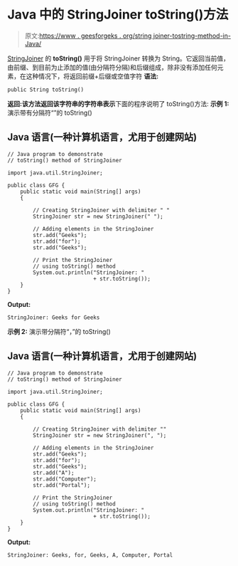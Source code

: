 # Java 中的 StringJoiner toString()方法

> 原文:[https://www . geesforgeks . org/string joiner-tostring-method-in-Java/](https://www.geeksforgeeks.org/stringjoiner-tostring-method-in-java/)

[StringJoiner](https://www.geeksforgeeks.org/java-util-stringjoiner-java8/) 的 **toString()** 用于将 StringJoiner 转换为 String。它返回当前值，由前缀、到目前为止添加的值(由分隔符分隔)和后缀组成，除非没有添加任何元素，在这种情况下，将返回前缀+后缀或空值字符
**语法:**

```
public String toString()
```

**返回:**该方法返回该字符串的**字符串表示**下面的程序说明了 toString()方法:
**示例 1:** 演示带有分隔符“”的 toString()

## Java 语言(一种计算机语言，尤用于创建网站)

```
// Java program to demonstrate
// toString() method of StringJoiner

import java.util.StringJoiner;

public class GFG {
    public static void main(String[] args)
    {

        // Creating StringJoiner with delimiter " "
        StringJoiner str = new StringJoiner(" ");

        // Adding elements in the StringJoiner
        str.add("Geeks");
        str.add("for");
        str.add("Geeks");

        // Print the StringJoiner
        // using toString() method
        System.out.println("StringJoiner: "
                           + str.toString());
    }
}
```

**Output:** 

```
StringJoiner: Geeks for Geeks
```

**示例 2:** 演示带分隔符“，”的 toString()

## Java 语言(一种计算机语言，尤用于创建网站)

```
// Java program to demonstrate
// toString() method of StringJoiner

import java.util.StringJoiner;

public class GFG {
    public static void main(String[] args)
    {

        // Creating StringJoiner with delimiter ""
        StringJoiner str = new StringJoiner(", ");

        // Adding elements in the StringJoiner
        str.add("Geeks");
        str.add("for");
        str.add("Geeks");
        str.add("A");
        str.add("Computer");
        str.add("Portal");

        // Print the StringJoiner
        // using toString() method
        System.out.println("StringJoiner: "
                           + str.toString());
    }
}
```

**Output:** 

```
StringJoiner: Geeks, for, Geeks, A, Computer, Portal
```